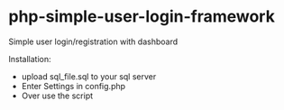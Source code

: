 # php-simple-user-login-framework
Simple user login/registration with dashboard

Installation:
- upload sql_file.sql to your sql server
- Enter Settings in config.php
- Over use the script
